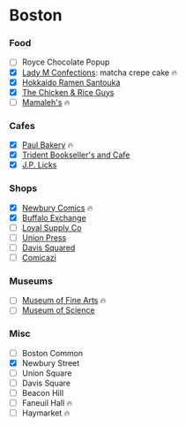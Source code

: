 Boston
======

### Food
- [ ] Royce Chocolate Popup
- [x] [Lady M Confections](https://www.ladym.com/): matcha crepe cake :fire:
- [x] [Hokkaido Ramen Santouka](https://www.santouka.co.jp/en)
- [x] [The Chicken &amp; Rice Guys](http://cnrguys.com/)
- [ ] [Mamaleh's](http://mamalehs.com/) :fire:

### Cafes
- [x] [Paul Bakery](http://www.paul-usa.com/en/) :fire:
- [x] [Trident Bookseller's and Cafe](http://tridentbookscafe.com/)
- [x] [J.P. Licks](http://www.jplicks.com/)

### Shops
- [x] [Newbury Comics](https://www.newburycomics.com/) :fire:
- [x] [Buffalo Exchange](http://www.buffaloexchange.com/)
- [ ] [Loyal Supply Co](http://loyalsupplyco.com/)
- [ ] [Union Press](http://www.unionpressprints.com/)
- [ ] [Davis Squared](http://www.davissquared.com/)
- [ ] [Comicazi](http://www.comicazi.com/)

### Museums
- [ ] [Museum of Fine Arts](http://www.mfa.org/) :fire:
- [ ] [Museum of Science](https://www.mos.org/)

### Misc
- [ ] Boston Common
- [x] Newbury Street
- [ ] Union Square
- [ ] Davis Square
- [ ] Beacon Hill
- [ ] Faneuil Hall :fire:
- [ ] Haymarket :fire:
